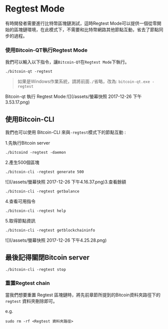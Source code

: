 # Regtest Mode

有時開發者需要進行比特幣區塊鏈測試，這時Regtest Mode可以提供一個從零開始的區塊鏈環境，在此模式下，不需要和比特幣網路其他節點互動，省去了節點同步的過程。

### 使用Bitcoin-QT執行Regtest Mode

我們可以輸入以下指令，讓`Bitcoin-QT`在`Regtest Mode`下執行。

```
./bitcoin-qt -regtest
```

> 如果是Windows作業系統，請將前面`./`省略，改為: `bitcoin-qt.exe -regtest`

Bitcoin-qt 執行 Regtest Mode:![](/assets/螢幕快照 2017-12-26 下午3.53.17.png)

## 使用Bitcoin-CLI

我們也可以使用 Bitcoin-CLI 來與`-regtest`模式下的節點互動 :

1.先執行Bitcoin server

```
./bitcoind -regtest -daemon
```

2.產生500個區塊

```
./bitcoin-cli -regtest generate 500
```

![](/assets/螢幕快照 2017-12-26 下午4.16.37.png)3.查看餘額

```
./bitcoin-cli -regtest getbalance
```

4.查看可用指令

```
./bitcoin-cli -regtest help
```

5.取得節點資訊

```
./bitcoin-cli -regtest getblockchaininfo
```

![](/assets/螢幕快照 2017-12-26 下午4.25.28.png)

## 最後記得關閉Bitcoin server

```
./bitcoin-cli -regtest stop
```

### 重置Regtest chain

當我們想要重置 Regtest 區塊鏈時，將先前章節所提到的Bitcoin資料夾路徑下的 `regtest` 資料夾刪除即可。

e.g.

```
sudo rm -rf <Regtest 資料夾路徑>
```



